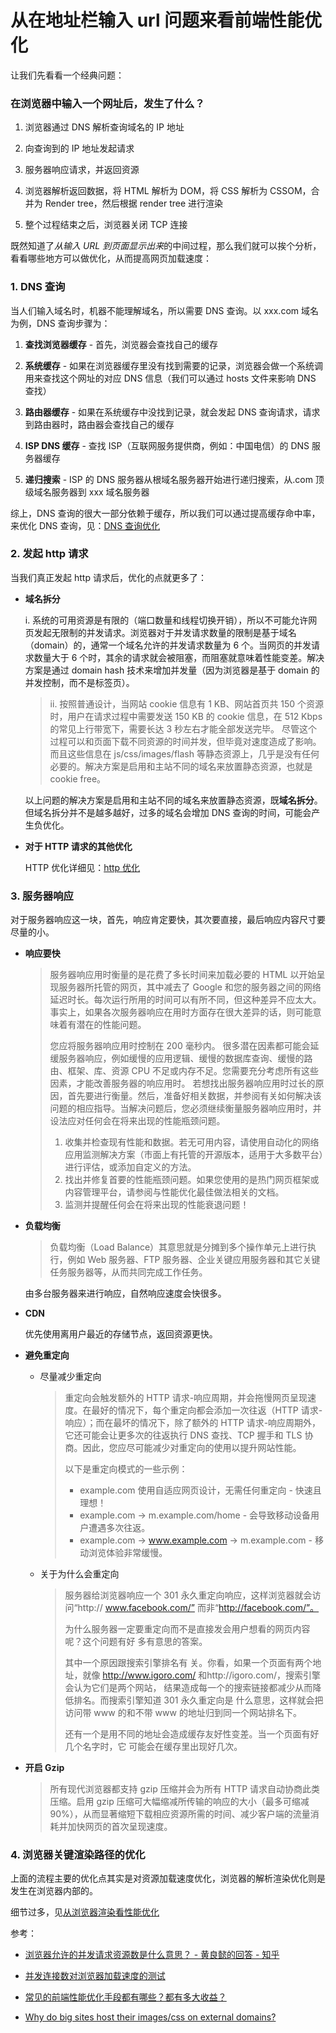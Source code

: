 # 从在地址栏输入 url 问题来看前端性能优化

让我们先看看一个经典问题：

### **在浏览器中输入一个网址后，发生了什么？**

1. 浏览器通过 DNS 解析查询域名的 IP 地址

2. 向查询到的 IP 地址发起请求

3. 服务器响应请求，并返回资源

4. 浏览器解析返回数据，将 HTML 解析为 DOM，将 CSS 解析为 CSSOM，合并为 Render tree，然后根据 render tree 进行渲染

5. 整个过程结束之后，浏览器关闭 TCP 连接

既然知道了*从输入 URL 到页面显示出来*的中间过程，那么我们就可以挨个分析，看看哪些地方可以做优化，从而提高网页加载速度：

### 1. **DNS 查询**

当人们输入域名时，机器不能理解域名，所以需要 DNS 查询。以 xxx.com 域名为例，DNS 查询步骤为：

1. **查找浏览器缓存** - 首先，浏览器会查找自己的缓存
2. **系统缓存** - 如果在浏览器缓存里没有找到需要的记录，浏览器会做一个系统调用来查找这个网址的对应 DNS 信息（我们可以通过 hosts 文件来影响 DNS 查找）
3. **路由器缓存** - 如果在系统缓存中没找到记录，就会发起 DNS 查询请求，请求到路由器时，路由器会查找自己的缓存
4. **ISP DNS 缓存** - 查找 ISP（互联网服务提供商，例如：中国电信）的 DNS 服务器缓存

5. **递归搜索** - ISP 的 DNS 服务器从根域名服务器开始进行递归搜索，从.com 顶级域名服务器到 xxx 域名服务器

综上，DNS 查询的很大一部分依赖于缓存，所以我们可以通过提高缓存命中率，来优化 DNS 查询，见：[DNS 查询优化](./DNS查询优化.md)

### 2. **发起 http 请求**

当我们真正发起 http 请求后，优化的点就更多了：

- **域名拆分**

  i. 系统的可用资源是有限的（端口数量和线程切换开销），所以不可能允许网页发起无限制的并发请求。浏览器对于并发请求数量的限制是基于域名（domain）的，通常一个域名允许的并发请求数量为 6 个。当网页的并发请求数量大于 6 个时，其余的请求就会被阻塞，而阻塞就意味着性能变差。解决方案是通过 domain hash 技术来增加并发量（因为浏览器是基于 domain 的并发控制，而不是标签页）。

  > ii. 按照普通设计，当网站 cookie 信息有 1 KB、网站首页共 150 个资源时，用户在请求过程中需要发送 150 KB 的 cookie 信息，在 512 Kbps 的常见上行带宽下，需要长达 3 秒左右才能全部发送完毕。 尽管这个过程可以和页面下载不同资源的时间并发，但毕竟对速度造成了影响。 而且这些信息在 js/css/images/flash 等静态资源上，几乎是没有任何必要的。解决方案是启用和主站不同的域名来放置静态资源，也就是 cookie free。

  以上问题的解决方案是启用和主站不同的域名来放置静态资源，既**域名拆分**。但域名拆分并不是越多越好，过多的域名会增加 DNS 查询的时间，可能会产生负优化。

- **对于 HTTP 请求的其他优化**

  HTTP 优化详细见：[http 优化](../http/http.md)

### 3. **服务器响应**

对于服务器响应这一块，首先，响应肯定要快，其次要直接，最后响应内容尺寸要尽量的小。

- **响应要快**

  > 服务器响应用时衡量的是花费了多长时间来加载必要的 HTML 以开始呈现服务器所托管的网页，其中减去了 Google 和您的服务器之间的网络延迟时长。每次运行所用的时间可以有所不同，但这种差异不应太大。事实上，如果各次服务器响应在用时方面存在很大差异的话，则可能意味着有潜在的性能问题。
  >
  > 您应将服务器响应用时控制在 200 毫秒内。 很多潜在因素都可能会延缓服务器响应，例如缓慢的应用逻辑、缓慢的数据库查询、缓慢的路由、框架、库、资源 CPU 不足或内存不足。您需要充分考虑所有这些因素，才能改善服务器的响应用时。 若想找出服务器响应用时过长的原因，首先要进行衡量。然后，准备好相关数据，并参阅有关如何解决该问题的相应指导。当解决问题后，您必须继续衡量服务器响应用时，并设法应对任何会在将来出现的性能瓶颈问题。
  >
  > 1. 收集并检查现有性能和数据。若无可用内容，请使用自动化的网络应用监测解决方案（市面上有托管的开源版本，适用于大多数平台）进行评估，或添加自定义的方法。
  > 2. 找出并修复首要的性能瓶颈问题。如果您使用的是热门网页框架或内容管理平台，请参阅与性能优化最佳做法相关的文档。
  > 3. 监测并提醒任何会在将来出现的性能衰退问题！

- **负载均衡**

  > 负载均衡（Load Balance）其意思就是分摊到多个操作单元上进行执行，例如 Web 服务器、FTP 服务器、企业关键应用服务器和其它关键任务服务器等，从而共同完成工作任务。

  由多台服务器来进行响应，自然响应速度会快很多。

- **CDN**

  优先使用离用户最近的存储节点，返回资源更快。

- **避免重定向**

  - 尽量减少重定向

    > 重定向会触发额外的 HTTP 请求-响应周期，并会拖慢网页呈现速度。在最好的情况下，每个重定向都会添加一次往返（HTTP 请求-响应）；而在最坏的情况下，除了额外的 HTTP 请求-响应周期外，它还可能会让更多次的往返执行 DNS 查找、TCP 握手和 TLS 协商。因此，您应尽可能减少对重定向的使用以提升网站性能。
    >
    > 以下是重定向模式的一些示例：
    >
    > - example.com 使用自适应网页设计，无需任何重定向 - 快速且理想！
    > - example.com → m.example.com/home - 会导致移动设备用户遭遇多次往返。
    > - example.com → www.example.com → m.example.com - 移动浏览体验非常缓慢。

  - 关于为什么会重定向

    > 服务器给浏览器响应一个 301 永久重定向响应，这样浏览器就会访问“http:// www.facebook.com/” 而非“http://facebook.com/”。
    >
    > 为什么服务器一定要重定向而不是直接发会用户想看的网页内容呢？这个问题有好 多有意思的答案。
    >
    > 其中一个原因跟搜索引擎排名有 关。你看，如果一个页面有两个地址，就像 http://www.igoro.com/ 和http://igoro.com/，搜索引擎会认为它们是两个网站， 结果造成每一个的搜索链接都减少从而降低排名。而搜索引擎知道 301 永久重定向是 什么意思，这样就会把访问带 www 的和不带 www 的地址归到同一个网站排名下。
    >
    > 还有一个是用不同的地址会造成缓存友好性变差。当一个页面有好几个名字时，它 可能会在缓存里出现好几次。

- **开启 Gzip**

  > 所有现代浏览器都支持 gzip 压缩并会为所有 HTTP 请求自动协商此类压缩。启用 gzip 压缩可大幅缩减所传输的响应的大小（最多可缩减 90%），从而显著缩短下载相应资源所需的时间、减少客户端的流量消耗并加快网页的首次呈现速度。

### 4. **浏览器关键渲染路径的优化**

上面的流程主要的优化点其实是对资源加载速度优化，浏览器的解析渲染优化则是发生在浏览器内部的。

细节过多，见[从浏览器渲染看性能优化](../网页性能优化/关键渲染路径优化.md)

参考：

- [浏览器允许的并发请求资源数是什么意思？ - 黄良懿的回答 - 知乎
  ](https://www.zhihu.com/question/20474326/answer/15696641)

- [并发连接数对浏览器加载速度的测试](https://www.iefans.net/bingfa-lianjieshu-sudu-ceshi/)

- [常见的前端性能优化手段都有哪些？都有多大收益？](https://www.zhihu.com/question/40505685)

- [Why do big sites host their images/css on external domains?](https://webmasters.stackexchange.com/questions/26753/why-do-big-sites-host-their-images-css-on-external-domains)
